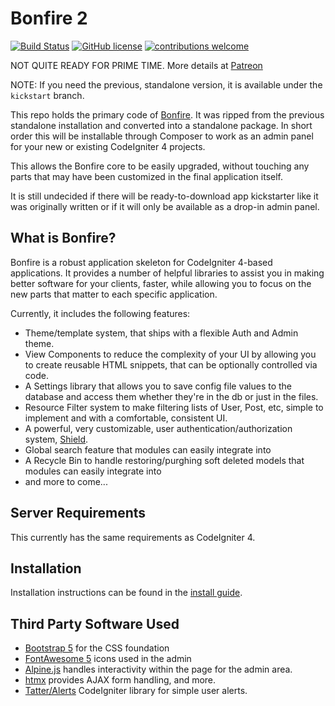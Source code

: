# Bonfire 2

[![Build Status](https://github.com/lonnieezell/Bonfire2/workflows/PHPUnit/badge.svg)](https://github.com/lonnieezell/Bonfire2/actions?query=workflow%3A%22PHPUnit%22)
[![GitHub license](https://img.shields.io/github/license/lonnieezell/Bonfire2)](https://github.com/lonnieezell/Bonfire2/blob/develop/LICENSE)
[![contributions welcome](https://img.shields.io/badge/contributions-welcome-brightgreen.svg?style=flat)](https://github.com/lonnieezell/Bonfire2/pulls)

NOT QUITE READY FOR PRIME TIME. More details at [Patreon](https://www.patreon.com/lonnieezell)

NOTE: If you need the previous, standalone version, it is available under the `kickstart` branch.

This repo holds the primary code of [Bonfire](https://github.com/lonnieezell/Bonfire2). It was ripped from the previous
standalone installation and converted into a standalone package. In short order this will be installable through Composer
to work as an admin panel for your new or existing CodeIgniter 4 projects.

This allows the Bonfire core to be easily upgraded, without touching any parts that
may have been customized in the final application itself.

It is still undecided if there will be ready-to-download app kickstarter like it was originally written or if it
will only be available as a drop-in admin panel.

## What is Bonfire?

Bonfire is a robust application skeleton for CodeIgniter 4-based applications. It provides a number of helpful
libraries to assist you in making better software for your clients, faster, while allowing you to focus on the
new parts that matter to each specific application.

Currently, it includes the following features:
- Theme/template system, that ships with a flexible Auth and Admin theme.
- View Components to reduce the complexity of your UI by allowing you to create reusable HTML snippets, that can be optionally controlled via code.
- A Settings library that allows you to save config file values to the database and access them whether they're in the db or just in the files.
- Resource Filter system to make filtering lists of User, Post, etc, simple to implement and with a comfortable, consistent UI.
- A powerful, very customizable, user authentication/authorization system, [Shield](https://github.com/lonnieezell/codigniter-shield).
- Global search feature that modules can easily integrate into
- A Recycle Bin to handle restoring/purghing soft deleted models that modules can easily integrate into
- and more to come...


## Server Requirements

This currently has the same requirements as CodeIgniter 4.

## Installation

Installation instructions can be found in the [install guide](docs/2.installation.md).

## Third Party Software Used

- [Bootstrap 5](https://getbootstrap.com/) for the CSS foundation
- [FontAwesome 5](https://fontawesome.com/) icons used in the admin
- [Alpine.js](https://alpinejs.dev/) handles interactivity within the page for the admin area.
- [htmx](https://htmx.org/) provides AJAX form handling, and more.
- [Tatter/Alerts](https://github.com/tattersoftware/codeigniter4-alerts) CodeIgniter library for simple user alerts.

